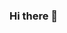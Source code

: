 ### Hi there 👋

<!--
**Benny1Martinez/Benny1Martinez** is a ✨ _special_ ✨ repository because its `README.md` (this file) appears on your GitHub profile.

Here are some ideas to get you started:
I'm refresshing my coding skills and researching for a Capstone project for Divergence bootcamp.  I'm learning Python, PowerBI, SQL, Azure, R, Github, and more in order to present clear information that might provide insight into my capabilities as a Data Scientist.

My pronouns are They/El/Ella.

I am daring so I'll learn the things worth the experience and payoff.

Thanks for reading my readme.md.
Benny Adrian
